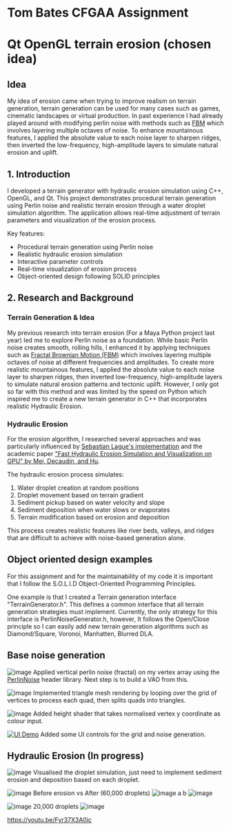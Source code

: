 # Tom Bates CFGAA Assignment

# Qt OpenGL terrain erosion (chosen idea)


## Idea
My idea of erosion came when trying to improve realism on terrain generation, terrain generation can be used for many cases such as games, cinematic landscapes or virtual production. In past experience I had already played around with modifying perlin noise with methods such as [FBM](https://www.redblobgames.com/maps/terrain-from-noise/) which involves layering multiple octaves of noise. To enhance mountainous features, I applied the absolute value to each noise layer to sharpen ridges, then inverted the low-frequency, high-amplitude layers to simulate natural erosion and uplift. 

## 1. Introduction
I developed a terrain generator with hydraulic erosion simulation using C++, OpenGL, and Qt. This project demonstrates procedural terrain generation using Perlin noise and realistic terrain erosion through a water droplet simulation algorithm. The application allows real-time adjustment of terrain parameters and visualization of the erosion process.

Key features:
- Procedural terrain generation using Perlin noise
- Realistic hydraulic erosion simulation
- Interactive parameter controls
- Real-time visualization of erosion process
- Object-oriented design following SOLID principles

## 2. Research and Background

### Terrain Generation & Idea
My previous research into terrain erosion (For a Maya Python project last year) led me to explore Perlin noise as a foundation. While basic Perlin noise creates smooth, rolling hills, I enhanced it by applying techniques such as [Fractal Brownian Motion (FBM)](https://www.redblobgames.com/maps/terrain-from-noise/ ) which involves layering multiple octaves of noise at different frequencies and amplitudes. To create more realistic mountainous features, I applied the absolute value to each noise layer to sharpen ridges, then inverted low-frequency, high-amplitude layers to simulate natural erosion patterns and tectonic uplift. However, I only got so far with this method and was limited by the speed on Python which inspired me to create a new terrain generator in C++ that incorporates realistic Hydraulic Erosion.

### Hydraulic Erosion
For the erosion algorithm, I researched several approaches and was particularly influenced by [Sebastian Lague's implementation](https://www.youtube.com/watch?v=eaXk97ujbPQ ) and the academic paper ["Fast Hydraulic Erosion Simulation and Visualization on GPU" by Mei, Decaudin, and Hu](https://hal.inria.fr/inria-00402079/document ).

The hydraulic erosion process simulates:
1. Water droplet creation at random positions
2. Droplet movement based on terrain gradient
3. Sediment pickup based on water velocity and slope
4. Sediment deposition when water slows or evaporates
5. Terrain modification based on erosion and deposition

This process creates realistic features like river beds, valleys, and ridges that are difficult to achieve with noise-based generation alone.

## Object oriented design examples
For this assignment and for the maintainability of my code it is important that I follow the S.O.L.I.D Object-Oriented Programming Principles.

One example is that I created a Terrain generation interface "TerrainGenerator.h". This defines a common interface that all terrain generation strategies must implement. Currently, the only strategy for this interface is PerlinNoiseGenerator.h, however, It follows the Open/Close principle so I can easily add new terrain generation algorithms such as Diamond/Square, Voronoi, Manhatten, Blurred DLA.


## Base noise generation


![image](https://github.com/user-attachments/assets/c4078c79-37fa-4614-a425-e48d06364d7a)
Applied vertical perlin noise (fractal) on my vertex array using the [PerlinNoise](https://github.com/Reputeless/PerlinNoise) header library. Next step is to build a VAO from this.



![image](https://github.com/user-attachments/assets/2b8ff2f1-6c0c-489e-90a9-5c6d2fc40d3d)
Implemented triangle mesh rendering by looping over the grid of vertices to process each quad, then splits quads into triangles.



![image](https://github.com/user-attachments/assets/a18b0b55-aa3d-4e60-bcf3-327040691784)
Added height shader that takes normalised vertex y coordinate as colour input.


[![UI Demo](https://markdown-videos-api.jorgenkh.no/url?url=https%3A%2F%2Fwww.youtube.com%2Fwatch%3Fv%3D9tNtFw8fZuY)](https://www.youtube.com/watch?v=9tNtFw8fZuY)
Added some UI controls for the grid and noise generation.


## Hydraulic Erosion (In progress)
![image](https://github.com/user-attachments/assets/4f1f47f2-3d0e-45a0-9554-4e8daba467b4)
Visualised the droplet simulation, just need to implement sediment erosion and deposition based on each droplet.  

![image](https://github.com/user-attachments/assets/2fb6b1c4-df21-4d7a-bfe2-fa17dcf5c523)
Before erosion vs After (60,000 droplets)
![image](https://github.com/user-attachments/assets/c88e3eb1-f9b6-4e23-9254-c05388783a32)
a
b
![image](https://github.com/user-attachments/assets/29075580-eec0-4aa5-a0e2-4ad942ba1665)

![image](https://github.com/user-attachments/assets/954eb2df-1a78-4eff-8c3a-35db2ec38181)
20,000 droplets
![image](https://github.com/user-attachments/assets/b0246ae8-8ae2-4b7d-85dd-76f77f2c7d7e)

https://youtu.be/Fyr37X3A0ic

